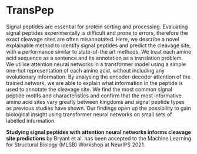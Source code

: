 # TransPep

Signal peptides are essential for protein sorting and processing. Evaluating signal peptides experimentally is difficult and prone to errors, therefore the exact cleavage sites are often misannotated. Here, we describe a novel explainable method to identify signal peptides and predict the cleavage site, with a performance similar to state-of-the art methods. We treat each amino acid sequence as a sentence and its annotation as a translation problem. We utilise attention neural networks in a transformer model using a simple one-hot representation of each amino acid, without including any evolutionary information. By analysing the encoder-decoder attention of the trained network, we are able to explain what information in the peptide is used to annotate the cleavage site. We find the most common signal peptide motifs and characteristics and confirm that the most informative amino acid sites vary greatly between kingdoms and signal peptide types as previous studies have shown. Our findings open up the possibility to gain biological insight using transformer neural networks on small sets of labelled information.


**Studying signal peptides with attention neural networks informs cleavage site predictions**
by Bryant et al. has been accepted to the Machine Learning for Structural Biology (MLSB) Workshop at NeurIPS 2021. 

